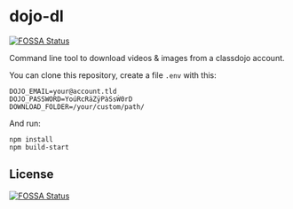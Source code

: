# dojo-dl
[![FOSSA Status](https://app.fossa.com/api/projects/git%2Bgithub.com%2Fmanuc66%2Fdojo-dl.svg?type=shield)](https://app.fossa.com/projects/git%2Bgithub.com%2Fmanuc66%2Fdojo-dl?ref=badge_shield)

Command line tool to download videos &amp; images from a classdojo account.

You can clone this repository, create a file `.env` with this:
```
DOJO_EMAIL=your@account.tld
DOJO_PASSWORD=YoúRcRäZÿPàSsẀ0rD
DOWNLOAD_FOLDER=/your/custom/path/
```

And run:
```
npm install
npm build-start
```


## License
[![FOSSA Status](https://app.fossa.com/api/projects/git%2Bgithub.com%2Fmanuc66%2Fdojo-dl.svg?type=large)](https://app.fossa.com/projects/git%2Bgithub.com%2Fmanuc66%2Fdojo-dl?ref=badge_large)